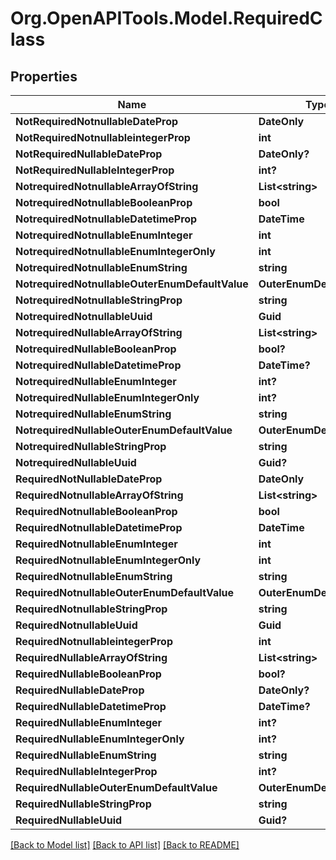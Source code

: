 # Org.OpenAPITools.Model.RequiredClass

## Properties

Name | Type | Description | Notes
------------ | ------------- | ------------- | -------------
**NotRequiredNotnullableDateProp** | **DateOnly** |  | [optional] 
**NotRequiredNotnullableintegerProp** | **int** |  | [optional] 
**NotRequiredNullableDateProp** | **DateOnly?** |  | [optional] 
**NotRequiredNullableIntegerProp** | **int?** |  | [optional] 
**NotrequiredNotnullableArrayOfString** | **List&lt;string&gt;** |  | [optional] 
**NotrequiredNotnullableBooleanProp** | **bool** |  | [optional] 
**NotrequiredNotnullableDatetimeProp** | **DateTime** |  | [optional] 
**NotrequiredNotnullableEnumInteger** | **int** |  | [optional] 
**NotrequiredNotnullableEnumIntegerOnly** | **int** |  | [optional] 
**NotrequiredNotnullableEnumString** | **string** |  | [optional] 
**NotrequiredNotnullableOuterEnumDefaultValue** | **OuterEnumDefaultValue** |  | [optional] 
**NotrequiredNotnullableStringProp** | **string** |  | [optional] 
**NotrequiredNotnullableUuid** | **Guid** |  | [optional] 
**NotrequiredNullableArrayOfString** | **List&lt;string&gt;** |  | [optional] 
**NotrequiredNullableBooleanProp** | **bool?** |  | [optional] 
**NotrequiredNullableDatetimeProp** | **DateTime?** |  | [optional] 
**NotrequiredNullableEnumInteger** | **int?** |  | [optional] 
**NotrequiredNullableEnumIntegerOnly** | **int?** |  | [optional] 
**NotrequiredNullableEnumString** | **string** |  | [optional] 
**NotrequiredNullableOuterEnumDefaultValue** | **OuterEnumDefaultValue** |  | [optional] 
**NotrequiredNullableStringProp** | **string** |  | [optional] 
**NotrequiredNullableUuid** | **Guid?** |  | [optional] 
**RequiredNotNullableDateProp** | **DateOnly** |  | 
**RequiredNotnullableArrayOfString** | **List&lt;string&gt;** |  | 
**RequiredNotnullableBooleanProp** | **bool** |  | 
**RequiredNotnullableDatetimeProp** | **DateTime** |  | 
**RequiredNotnullableEnumInteger** | **int** |  | 
**RequiredNotnullableEnumIntegerOnly** | **int** |  | 
**RequiredNotnullableEnumString** | **string** |  | 
**RequiredNotnullableOuterEnumDefaultValue** | **OuterEnumDefaultValue** |  | 
**RequiredNotnullableStringProp** | **string** |  | 
**RequiredNotnullableUuid** | **Guid** |  | 
**RequiredNotnullableintegerProp** | **int** |  | 
**RequiredNullableArrayOfString** | **List&lt;string&gt;** |  | 
**RequiredNullableBooleanProp** | **bool?** |  | 
**RequiredNullableDateProp** | **DateOnly?** |  | 
**RequiredNullableDatetimeProp** | **DateTime?** |  | 
**RequiredNullableEnumInteger** | **int?** |  | 
**RequiredNullableEnumIntegerOnly** | **int?** |  | 
**RequiredNullableEnumString** | **string** |  | 
**RequiredNullableIntegerProp** | **int?** |  | 
**RequiredNullableOuterEnumDefaultValue** | **OuterEnumDefaultValue** |  | 
**RequiredNullableStringProp** | **string** |  | 
**RequiredNullableUuid** | **Guid?** |  | 

[[Back to Model list]](../README.md#documentation-for-models) [[Back to API list]](../README.md#documentation-for-api-endpoints) [[Back to README]](../README.md)

